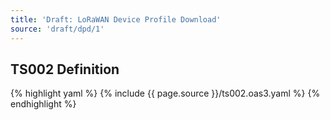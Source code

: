 ```yaml
---
title: 'Draft: LoRaWAN Device Profile Download'
source: 'draft/dpd/1'
---
```


## TS002 Definition

{% highlight yaml %}
{% include {{ page.source }}/ts002.oas3.yaml %}
{% endhighlight %}
